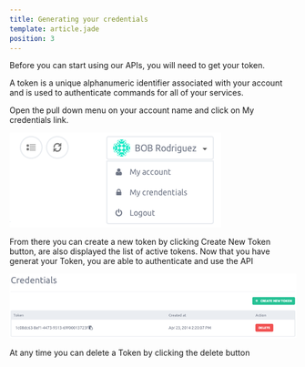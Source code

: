 ```yaml
---
title: Generating your credentials
template: article.jade
position: 3
---
```


Before you can start using our APIs, you will need to get your token.

A token is a unique alphanumeric identifier associated with your account and is used to authenticate commands for all of your services.

Open the pull down menu on your account name and click on My credentials link.

![My account](../imgs/my_account.png "My account")

From there you can create a new token by clicking Create New Token button, are also displayed the list of active tokens.
Now that you have generat your Token, you are able to authenticate and use the API

![Credentials](../imgs/credentials.png "Credentials")

At any time you can delete a Token by clicking the delete button